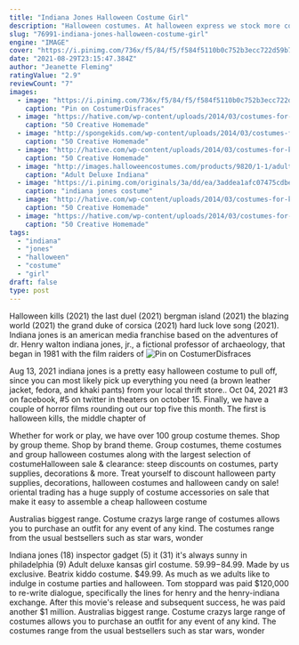 ```yaml
---
title: "Indiana Jones Halloween Costume Girl"
description: "Halloween costumes. At halloween express we stock more costumes in more sizes and more styles than anyone for halloween but as one of the largest costume retailers in the country, we"
slug: "76991-indiana-jones-halloween-costume-girl"
engine: "IMAGE"
cover: "https://i.pinimg.com/736x/f5/84/f5/f584f5110b0c752b3ecc722d59b71bfa--brave-costume-halloween-.jpg"
date: "2021-08-29T23:15:47.384Z"
author: "Jeanette Fleming"
ratingValue: "2.9"
reviewCount: "7"
images:
  - image: "https://i.pinimg.com/736x/f5/84/f5/f584f5110b0c752b3ecc722d59b71bfa--brave-costume-halloween-.jpg"
    caption: "Pin on CostumerDisfraces"
  - image: "https://hative.com/wp-content/uploads/2014/03/costumes-for-kids/47-little-girl-pocahontas-costume.jpg"
    caption: "50 Creative Homemade"
  - image: "http://spongekids.com/wp-content/uploads/2014/03/costumes-for-kids/43-diy-wonder-woman-costume-girl.jpg"
    caption: "50 Creative Homemade"
  - image: "http://hative.com/wp-content/uploads/2014/03/costumes-for-kids/29-minion-kid-costume-idea.jpg"
    caption: "50 Creative Homemade"
  - image: "http://images.halloweencostumes.com/products/9820/1-1/adult-deluxe-indiana-jones-costume.jpg"
    caption: "Adult Deluxe Indiana"
  - image: "https://i.pinimg.com/originals/3a/dd/ea/3addea1afc07475cdbe41631fedb2f07.jpg"
    caption: "indiana jones costume"
  - image: "http://hative.com/wp-content/uploads/2014/03/costumes-for-kids/51-easy-pink-poodle-skirt.jpg"
    caption: "50 Creative Homemade"
  - image: "https://hative.com/wp-content/uploads/2014/03/costumes-for-kids/53-a-cup-of-hot-chocolate.jpg"
    caption: "50 Creative Homemade"
tags:
  - "indiana"
  - "jones"
  - "halloween"
  - "costume"
  - "girl"
draft: false
type: post
---
```


Halloween kills (2021) the last duel (2021) bergman island (2021) the blazing world (2021) the grand duke of corsica (2021) hard luck love song (2021). Indiana jones is an american media franchise based on the adventures of dr. Henry walton indiana jones, jr., a fictional professor of archaeology, that began in 1981 with the film raiders of
![Pin on CostumerDisfraces](https://i.pinimg.com/736x/f5/84/f5/f584f5110b0c752b3ecc722d59b71bfa--brave-costume-halloween-.jpg "Pin on CostumerDisfraces")

Aug 13, 2021 indiana jones is a pretty easy halloween costume to pull off, since you can most likely pick up everything you need (a brown leather jacket, fedora, and khaki pants) from your local thrift store.. Oct 04, 2021 #3 on facebook, #5 on twitter in theaters on october 15. Finally, we have a couple of horror films rounding out our top five this month. The first is halloween kills, the middle chapter of
<!--inArticleAds-->

<!--galleryOne-->

Whether for work or play, we have over 100 group costume themes. Shop by group theme. Shop by brand theme. Group costumes, theme costumes and group halloween costumes along with the largest selection of costumeHalloween sale & clearance: steep discounts on costumes, party supplies, decorations & more. Treat yourself to discount halloween party supplies, decorations, halloween costumes and halloween candy on sale! oriental trading has a huge supply of costume accessories on sale that make it easy to assemble a cheap halloween costume
<!--inArticleAds-->

<!--galleryTwo-->

Australias biggest range. Costume crazys large range of costumes allows you to purchase an outfit for any event of any kind. The costumes range from the usual bestsellers such as star wars, wonder
<!--galleryThree-->

Indiana jones (18) inspector gadget (5) it (31) it's always sunny in philadelphia (9)  Adult deluxe kansas girl costume. $59.99-$84.99. Made by us exclusive. Beatrix kiddo costume. $49.99. As much as we adults like to indulge in costume parties and halloween. Tom stoppard was paid $120,000 to re-write dialogue, specifically the lines for henry and the henry-indiana exchange. After this movie's release and subsequent success, he was paid another $1 million. Australias biggest range. Costume crazys large range of costumes allows you to purchase an outfit for any event of any kind. The costumes range from the usual bestsellers such as star wars, wonder